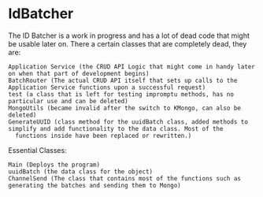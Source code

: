 # IdBatcher

The ID Batcher is a work in progress and has a lot of dead code that might be usable later on. There a certain classes that are completely dead, they are: 
  
    Application Service (the CRUD API Logic that might come in handy later on when that part of development begins)
    BatchRouter (The actual CRUD API itself that sets up calls to the Application Service functions upon a successful request)
    test (a class that is left for testing impromptu methods, has no particular use and can be deleted) 
    MongoUtils (became invalid after the switch to KMongo, can also be deleted) 
    GenerateUUID (class method for the uuidBatch class, added methods to simplify and add functionality to the data class. Most of the    
      functions inside have been replaced or rewritten.)

Essential Classes: 

    Main (Deploys the program)
    uuidBatch (the data class for the object) 
    ChannelSend (The class that contains most of the functions such as generating the batches and sending them to Mongo)
    
    
 
   
